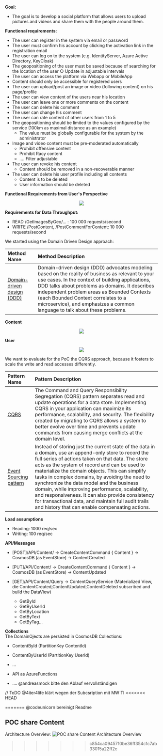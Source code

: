 **Goal:**
- The goal is to develop a social platform that allows users to upload pictures and videos and share them with the people around them.
 
**Functional requirements:**
- The user can register in the system via email or password
- The user must confirm his account by clicking the activation link in the registration email
- The user can log on to the system (e.g. IdentityServer, Azure Active Directory, KeyCloak) 
- The geopositioning of the user must be saved because of searching for the location of the user
  ○ Update in adjustable intervals
- The user can access the platform via Webapp or MobileApp
- Content should only be accessible for registered users
- The user can upload/post an image or video (following content) on his page/profile
- The user can view content of the users near his location
- The user can leave one or more comments on the content
- The user can delete his comment
- The user can change his comment
- The user can rate content of other users from 1 to 5
- The geopositioning should be limited to the values configured by the service (100km as maximal distance as an example) 
  - The value must be globally configurable for the system by the administrator
- Image and video content must be pre-moderated automatically
  - Prohibit offensive content
  - Prohibit Racy content
  - …. Filter adjustable
- The user can revoke his content
  - Content should be removed in a non-recoverable manner
- The user can delete his user profile including all contents
  - Content is to be deleted
  - User information should be deleted

**Functional Requirements from User's Perspective**

<div style="text-align:center"><img src="./img/UserDevGramRequirements.png"/> </div>

**Requirements for Data Throughput:**
-  READ /GetImagesByGeo/… : 100 000 requests/second
-  WRITE /PostContent, /PostCommentForContent: 10 000 requests/second

We started using the Domain Driven Design approach:

|Method Name|Method Description|
|:-----------|:------------------|
|[Domain-driven design (DDD)](https://docs.microsoft.com/en-us/dotnet/architecture/microservices/microservice-ddd-cqrs-patterns/ddd-oriented-microservice "Domain-driven design (DDD)")|Domain-driven design (DDD) advocates modeling based on the reality of business as relevant to your use cases. In the context of building applications, DDD talks about problems as domains. It describes independent problem areas as Bounded Contexts (each Bounded Context correlates to a microservice), and emphasizes a common language to talk about these problems.|

**Content** 

<div style="text-align:center"><img src="./img/CoreObjectContent.png"/> </div>


**User**

<div style="text-align:center"><img src="./img/CoreObjectUser.png"/> </div>

We want to evaluate for the PoC the CQRS approach, because it fosters to scale the write and read accesses differently. 

|Pattern Name|Pattern Description|
|:-----------|:------------------|
|[CQRS](https://docs.microsoft.com/en-us/azure/architecture/patterns/cqrs "Command and Query Responsibility Segregation (CQRS) pattern")|The Command and Query Responsibility Segregation (CQRS) pattern separates read and update operations for a data store. Implementing CQRS in your application can maximize its performance, scalability, and security. The flexibility created by migrating to CQRS allows a system to better evolve over time and prevents update commands from causing merge conflicts at the domain level.|
|[Event Sourcing pattern](https://docs.microsoft.com/en-us/azure/architecture/patterns/event-sourcing "Event Sourcing pattern")|Instead of storing just the current state of the data in a domain, use an append-only store to record the full series of actions taken on that data. The store acts as the system of record and can be used to materialize the domain objects. This can simplify tasks in complex domains, by avoiding the need to synchronize the data model and the business domain, while improving performance, scalability, and responsiveness. It can also provide consistency for transactional data, and maintain full audit trails and history that can enable compensating actions.|

**Load assumptions**
- Reading: 1000 req/sec
- Writing: 100 req/sec


**API/Messages** 
- [POST]/API/Content/ -> CreateContentCommand { Content } -> CosmosDB (as EventStore) -> ContentCreated
- [PUT]/API/Content/ -> CreateContentCommand { Content } -> CosmosDB (as EventStore) -> ContentUpdated

- [GET]/API/Content/Query -> ContentQueryService (Materialized View, die ContentCreated,ContentUpdated,ContentDeleted subscribed and build the DataView)
  - GetById
  - GetByUserId
  - GetByLocation
  - GetByText
  - GetByTag...

**Collections**  
The DomainOjects are persisted in CosmosDB Collections:
- ContentById (PartitionKey ContentId)
- ContentByUserId (PartitionKey UserId)
- ...

- API as AzureFunctions 
- .... @andreasmock bitte den Ablauf vervollständigen

// ToDO
@4iter4life klärt wegen der Subcsription mit MW TI
<<<<<<< HEAD

=======
@codeunicorn bereinigt Readme

## POC share Content

Architecture Overview:
![POC share Content Architecture Overview](./images/poc-content.png)
>>>>>>> c854ca0945710be36ff354c1c7ab33015a22ff2c
